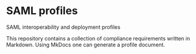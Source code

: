 # SAML profiles
SAML interoperability and deployment profiles

This repository contains a collection of compliance requirements written in Markdown. Using MkDocs one can generate a profile document.
